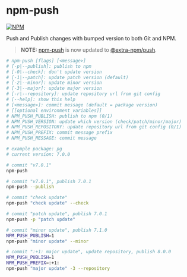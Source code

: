 # npm-push

[![NPM](https://nodei.co/npm/npm-push.png)](https://nodei.co/npm/npm-push/)

Push and Publish changes with bumped version to both Git and NPM.
> **NOTE:** [npm-push] is now updated to [@extra-npm/push].

```bash
# npm-push [flags] [<message>]
# [-p|--publish]: publish to npm
# [-0|--check]: don't update version
# [-1|--patch]: update patch version (default)
# [-2|--minor]: update minor version
# [-3|--major]: update major version
# [-r|--repository]: update repository url from git config
# [--help]: show this help
# [<message>]: commit message (default = package version)
# [[optional environment variables]]
# NPM_PUSH_PUBLISH: publish to npm (0/1)
# NPM_PUSH_VERSION: update which version (check/patch/minor/major)
# NPM_PUSH_REPOSITORY: update repository url from git config (0/1)
# NPM_PUSH_PREFIX: commit message prefix
# NPM_PUSH_MESSAGE: commit message
```
```bash
# example package: pg
# current version: 7.0.0

# commit "v7.0.1"
npm-push

# commit "v7.0.1", publish 7.0.1
npm-push --publish

# commit "check update"
npm-push "check update" --check

# commit "patch update", publish 7.0.1
npm-push -p "patch update"

# commit "minor update", publish 7.1.0
NPM_PUSH_PUBLISH=1
npm-push "minor update" --minor

# commit ":+1: major update", update repository, publish 8.0.0
NPM_PUSH_PUBLISH=1
NPM_PUSH_PREFIX=:+1:
npm-push "major update" -3 --repository
```


[npm-push]: https://www.npmjs.com/package/npm-push
[@extra-npm/push]: https://www.npmjs.com/package/@extra-npm/push
